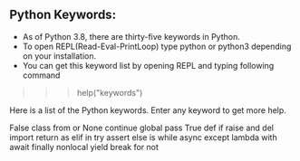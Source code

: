 ## Python Keywords:
* As of Python 3.8, there are thirty-five keywords in Python.
* To open REPL(Read-Eval-PrintLoop) type python or python3 depending on your installation.
* You can get this keyword list by opening REPL and typing following command

>>> help("keywords")

Here is a list of the Python keywords.  Enter any keyword to get more help.

False               class               from                or
None                continue            global              pass
True                def                 if                  raise
and                 del                 import              return
as                  elif                in                  try
assert              else                is                  while
async               except              lambda              with
await               finally             nonlocal            yield
break               for                 not